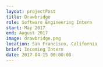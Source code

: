 ```yaml
---
layout: projectPost
title: Drawbridge
role: Software Engineering Intern
start: May 2017
end: August 2017
image: drawbridge.png
location: San Francisco, California
brief: Incoming Intern
date: 2017-04-15 00:00:00
---
```

